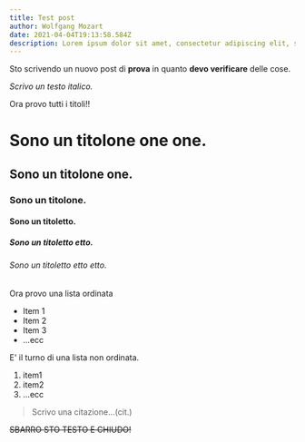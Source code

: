 ```yaml
---
title: Test post
author: Wolfgang Mozart
date: 2021-04-04T19:13:58.584Z
description: Lorem ipsum dolor sit amet, consectetur adipiscing elit, sed do eiusmod tempor incididunt ut labore et dolore magna aliqua. Ut enim ad minim veniam, quis nostrud exercitation ullamco laboris nisi ut aliquip ex ea commodo consequat. Duis aute irure dolor in reprehenderit in
---
```


Sto scrivendo un nuovo post di **prova** in quanto **devo verificare** delle cose.

*Scrivo un testo italico.*

Ora provo tutti i titoli!!

# Sono un titolone one one.
## Sono un titolone one.
### Sono un titolone.
#### Sono un titoletto.
##### Sono un titoletto etto.
###### Sono un titoletto etto etto.

Ora provo una lista ordinata

 - Item 1
 - Item 2
 - Item 3
 - ...ecc

E' il turno di una lista non ordinata.

 1. item1
 2. item2
 3. ...ecc

> Scrivo una citazione...(cit.)

~~SBARRO STO TESTO E CHIUDO!~~